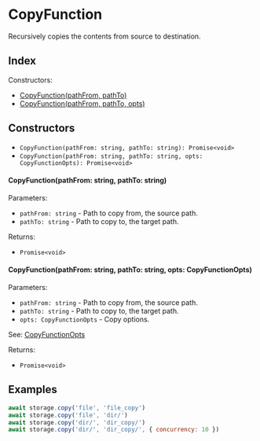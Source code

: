 
# CopyFunction


Recursively copies the contents from source to destination.

## Index


Constructors:

- [CopyFunction(pathFrom, pathTo)](#copyfunctionpathfrom-string-pathto-string)
- [CopyFunction(pathFrom, pathTo, opts)](#copyfunctionpathfrom-string-pathto-string-opts-copyfunctionopts)




## Constructors

- `CopyFunction(pathFrom: string, pathTo: string): Promise<void>`
- `CopyFunction(pathFrom: string, pathTo: string, opts: CopyFunctionOpts): Promise<void>`


#### CopyFunction(pathFrom: string, pathTo: string)

Parameters:

- `pathFrom: string` - Path to copy from, the source path.
- `pathTo: string` - Path to copy to, the target path.



Returns:

- `Promise<void>`




#### CopyFunction(pathFrom: string, pathTo: string, opts: CopyFunctionOpts)

Parameters:

- `pathFrom: string` - Path to copy from, the source path.
- `pathTo: string` - Path to copy to, the target path.
- `opts: CopyFunctionOpts` - Copy options.

See: [CopyFunctionOpts](CopyFunctionOpts.md)

Returns:

- `Promise<void>`



## Examples

```js
await storage.copy('file', 'file_copy')
await storage.copy('file', 'dir/')
await storage.copy('dir/', 'dir_copy/')
await storage.copy('dir/', 'dir_copy/', { concurrency: 10 })
```